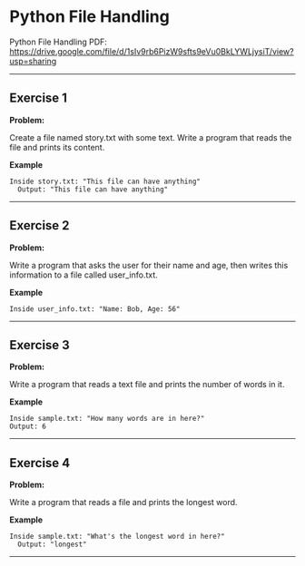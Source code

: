 # Python File Handling

Python File Handling PDF:
https://drive.google.com/file/d/1sIv9rb6PizW9sfts9eVu0BkLYWLjysiT/view?usp=sharing



---

## Exercise 1

**Problem:**

Create a file named story.txt with some text.
Write a program that reads the file and prints its content.


**Example**

   	Inside story.txt: "This file can have anything"
      Output: "This file can have anything"

---

## Exercise 2

**Problem:**

Write a program that asks the user for their name and age, then writes this information to a file called user_info.txt.


**Example**

   	Inside user_info.txt: "Name: Bob, Age: 56"

---

## Exercise 3

**Problem:**

Write a program that reads a text file and prints the number of words in it.


**Example**

   	Inside sample.txt: "How many words are in here?"
    Output: 6

---

## Exercise 4

**Problem:**

Write a program that reads a file and prints the longest word.

 
**Example**

   	Inside sample.txt: "What's the longest word in here?"
      Output: "longest"
---
